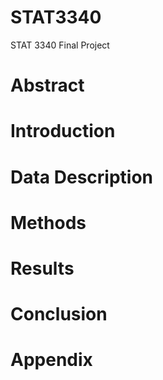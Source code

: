 # STAT3340
STAT 3340 Final Project

# Abstract

# Introduction

# Data Description 

# Methods 

# Results 

# Conclusion 

# Appendix 
